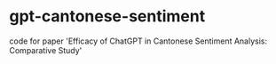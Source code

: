 # gpt-cantonese-sentiment
code for paper 'Efficacy of ChatGPT in Cantonese Sentiment Analysis: Comparative Study'
